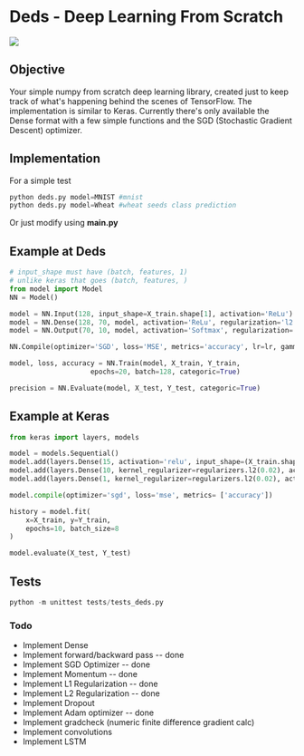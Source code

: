 # Deds - Deep Learning From Scratch

![](https://img.shields.io/badge/tests-passing-green)

## Objective
Your simple numpy from scratch deep learning library, created just to keep track of what's happening behind the scenes of TensorFlow. The implementation is similar to Keras. Currently there's only available the Dense format with a few simple functions and the SGD (Stochastic Gradient Descent) optimizer.

## Implementation
For a simple test

```python
python deds.py model=MNIST #mnist
python deds.py model=Wheat #wheat seeds class prediction
```

Or just modify using <b>main.py</b>

## Example at Deds
```python
# input_shape must have (batch, features, 1)
# unlike keras that goes (batch, features, )
from model import Model
NN = Model()

model = NN.Input(128, input_shape=X_train.shape[1], activation='ReLu')
model = NN.Dense(128, 70, model, activation='ReLu', regularization='l2', reg=0.00001) #a little low, I know 
model = NN.Output(70, 10, model, activation='Softmax', regularization='l1', reg=0.0001)

NN.Compile(optimizer='SGD', loss='MSE', metrics='accuracy', lr=lr, gamma=gamma)

model, loss, accuracy = NN.Train(model, X_train, Y_train, 
                    epochs=20, batch=128, categoric=True)

precision = NN.Evaluate(model, X_test, Y_test, categoric=True)
```

## Example at Keras
```python
from keras import layers, models

model = models.Sequential()
model.add(layers.Dense(15, activation='relu', input_shape=(X_train.shape[1],)))
model.add(layers.Dense(10, kernel_regularizer=regularizers.l2(0.02), activation='relu'))
model.add(layers.Dense(1, kernel_regularizer=regularizers.l2(0.02), activation='linear'))

model.compile(optimizer='sgd', loss='mse', metrics= ['accuracy'])

history = model.fit(
    x=X_train, y=Y_train, 
    epochs=10, batch_size=8
)

model.evaluate(X_test, Y_test)

```


## Tests

```python
python -m unittest tests/tests_deds.py
```

### Todo
* Implement Dense 
 * Implement forward/backward pass -- done
 * Implement SGD Optimizer -- done
 * Implement Momentum -- done
 * Implement L1 Regularization -- done
 * Implement L2 Regularization -- done
 * Implement Dropout
 * Implement Adam optimizer -- done
* Implement gradcheck (numeric finite difference gradient calc)
* Implement convolutions
* Implement LSTM